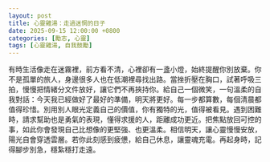 ```yaml
---
layout: post
title: 心靈雞湯：走過迷惘的日子
date: 2025-09-15 12:00:00 +0800
categories: [勵志, 心靈]
tags: [心靈雞湯, 自我鼓勵]
---
```


有時生活像走在迷霧裡，前方看不清，心裡卻有一盞小燈，始終提醒你別放棄。你不是孤單的旅人，身邊很多人也在低潮裡尋找出路。當挫折壓在胸口，試著呼吸三拍，慢慢把情緒分文件放好，讓它們不再挾持你。給自己一個微笑，一句溫柔的自我對話：今天我已經做好了最好的準備，明天將更好。每一步都算數，每個清晨都值得珍惜。別用別人眼光定義自己的價值，你有獨特的光，值得被看見。遇到困難時，請求幫助也是勇氣的表現，懂得求援的人，距離成功更近。把焦點放回可控的事，如此你會發現自己比想像的更堅強、也更溫柔。相信明天，讓心靈慢慢安放，陽光自會穿透雲層。若你此刻感到疲憊，給自己休息，讓靈魂充電。再起身時，記得腳步別急，穩紮穩打走遠。